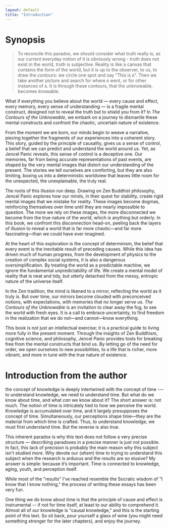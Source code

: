 ```yaml
---
layout: default
title: "Introduction"
---
```


# Synopsis

> To reconcile this paradox, we should consider what truth really is, as our current everyday notion of it is obviously wrong - truth does not exist in the world, truth is subjective. Reality is like a canvas that contains the form of the world, but it is up to the observer, to us, to draw the _contours_: we circle one spot and say "This is `A`". Then we take another picture and search for where `A` went, or for other instances of `A`. It is through these contours, that the unknowable, becomes knowable.

What if everything you believe about the world — every cause and effect, every memory, every sense of understanding — is a fragile mental construct, designed not to reveal the truth but to shield you from it? In _The Contours of the Unknowable_, we embark on a journey to dismantle these mental constructs and confront the chaotic, uncertain nature of existence.

From the moment we are born, our minds begin to weave a narrative, piecing together the fragments of our experiences into a coherent story. This story, guided by the principle of causality, gives us a sense of control, a belief that we can predict and understand the world around us. Yet, as Jencel Panic reveals, this sense of control is a deceptive one. Our memories, far from being accurate representations of past events, are shaped by the very mental images that distort our understanding of the present. The stories we tell ourselves are comforting, but they are also limiting, boxing us into a deterministic worldview that leaves little room for the unexpected, the unexplainable, the truly real.

The roots of this illusion run deep. Drawing on Zen Buddhist philosophy, Jencel Panic explores how our minds, in their quest for stability, create rigid mental images that we mistake for reality. These images become dogmas, reinforcing themselves over time until they are nearly impossible to question. The more we rely on these images, the more disconnected we become from the true nature of the world, which is anything but orderly. In this book, we confront this disconnection head-on, peeling back the layers of illusion to reveal a world that is far more chaotic—and far more fascinating—than we could have ever imagined.

At the heart of this exploration is the concept of determinism, the belief that every event is the inevitable result of preceding causes. While this idea has driven much of human progress, from the development of physics to the creation of complex social systems, it is also a dangerous oversimplification. By treating the world as a predictable machine, we ignore the fundamental unpredictability of life. We create a mental model of reality that is neat and tidy, but utterly detached from the messy, entropic nature of the universe itself.

In the Zen tradition, the mind is likened to a mirror, reflecting the world as it truly is. But over time, our mirrors become clouded with preconceived notions, with expectations, with memories that no longer serve us. _The Contours of the Unknowable_ is an invitation to clear away the fog, to see the world with fresh eyes. It is a call to embrace uncertainty, to find freedom in the realization that we do not—and cannot—know everything.

This book is not just an intellectual exercise; it is a practical guide to living more fully in the present moment. Through the insights of Zen Buddhism, cognitive science, and philosophy, Jencel Panic provides tools for breaking free from the mental constructs that bind us. By letting go of the need for order, we open ourselves to new possibilities, to a life that is richer, more vibrant, and more in tune with the true nature of existence.

# Introduction from the author

the concept of knowledge is deeply intertwined with the concept of time --- to understand knowledge, we need to understand time. But what do we know about time, and what _can_ we know about it? The short answer is: not much. The notion of time is intricately tied to how we perceive the world. Knowledge is accumulated over time, and it largely presupposes the concept of time. Simultaneously, our perceptions shape time—they are the material from which time is crafted. Thus, to understand knowledge, we must first understand time. But the reverse is also true.

This inherent paradox is why this text does not follow a very precise structure — describing paradoxes in a precise manner is just not possible. In fact, this lack of precision is probably the main reason why this subject isn't studied more. Why devote our (_ahem_) time to trying to understand this subject when the research is arduous and the results are so elusive? My answer is simple: because it’s important. Time is connected to knowledge, aging, youth, and perception itself.

While most of the "results" I've reached resemble the Socratic wisdom of "I know that I know nothing," the process of writing these essays has been very fun.

One thing we do know about time is that the principle of cause and effect is instrumental -- if not for time itself, at least to our ability to comprehend it. Almost all of our knowledge is "causal knowledge," and this is the starting point of this text. So sit back, pour yourself a glass of wine (you might need something stronger for the later chapters), and enjoy the journey.
